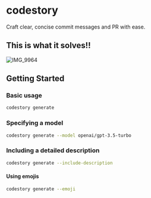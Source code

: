 # codestory
Craft clear, concise commit messages and PR with ease.

## This is what it solves!!

![IMG_9964](https://github.com/user-attachments/assets/7cef00d3-fd04-47f5-864c-6ed0a7997294)



## Getting Started

### Basic usage
```bash
codestory generate
```

### Specifying a model
```bash
codestory generate --model openai/gpt-3.5-turbo
```

### Including a detailed description
```bash
codestory generate --include-description
```

#### Using emojis
```bash
codestory generate --emoji
```
